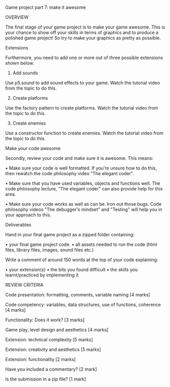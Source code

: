 Game project part 7: make it awesome

OVERVIEW

The final stage of your game project is to make your game awesome. This is your chance to show off your skills in terms of graphics and to produce a polished game project! So try to make your graphics as pretty as possible. 

Extensions

Furthermore, you need to add one or more out of three possible extensions shown below.

1. Add sounds

Use p5.sound to add sound effects to your game. Watch the tutorial video from the topic to do this.

2. Create platforms

Use the factory pattern to create platforms. Watch the tutorial video from the topic to do this.

3. Create enemies

Use a constructor function to create enemies. Watch the tutorial video from the topic to do this.

Make your code awesome

Secondly, review your code and make sure it is awesome. This means:

•	Make sure your code is well formatted. If you're unsure how to do this, then rewatch the code philosophy video "The elegant coder".

•	Make sure that you have used variables, objects and functions well. The code philosophy lecture, "The elegant coder" can also provide help for this area.

•	Make sure your code works as well as can be. Iron out those bugs. Code philosophy videos "The debugger's mindset" and "Testing" will help you in your approach to this.


Deliverables

Hand in your final game project as a zipped folder containing:

•	your final game project code.
•	all assets needed to run the code (html files, library files, images, sound files etc.)

Write a comment of around 150 words at the top of your code explaining:

•	your extension(s)
•	the bits you found difficult
•	the skills you learnt/practiced by implementing it


REVIEW CRITERIA

Code presentation: formatting, comments, variable naming [4 marks]

Code competency: variables, data structures, use of functions, coherence [4 marks]

Functionality: Does it work? [3 marks]

Game play, level design and aesthetics [4 marks]

Extension: technical complexity [5 marks]

Extension: creativity and aesthetics [5 marks]

Extension: functionality [2 marks]

Have you included a commentary? [2 mark]

Is the submission in a zip file? [1 mark]